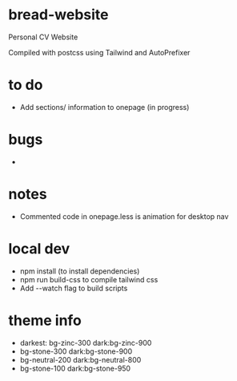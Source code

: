 # bread-website
Personal CV Website

Compiled with postcss using Tailwind and AutoPrefixer

# to do
- Add sections/ information to onepage (in progress)

# bugs
-

# notes
- Commented code in onepage.less is animation for desktop nav

# local dev
- npm install (to install dependencies)
- npm run build-css to compile tailwind css
- Add --watch flag to build scripts

# theme info
- darkest: bg-zinc-300 dark:bg-zinc-900
- bg-stone-300 dark:bg-stone-900
- bg-neutral-200 dark:bg-neutral-800
- bg-stone-100 dark:bg-stone-950
